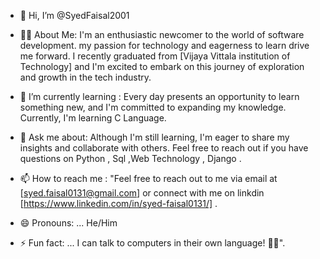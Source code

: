 - 👋 Hi, I’m @SyedFaisal2001
  
- 👀🚀 About Me:
     I'm an enthusiastic newcomer to the world of software development.
     my passion for technology and eagerness to learn drive me forward.
     I recently graduated from [Vijaya Vittala institution of Technology]
     and I'm excited to embark on this journey of exploration and growth in the tech industry.
    
- 🌱 I’m currently learning :
     Every day presents an opportunity to learn something new, and I'm committed to expanding my knowledge. Currently, I'm learning C Language.
  
- 💬 Ask me about:
     Although I'm still learning, I'm eager to share my insights and collaborate with others. Feel free to reach out if you have questions on Python , Sql ,Web Technology , Django .
  
- 📫 How to reach me :
     "Feel free to reach out to me via email at [syed.faisal0131@gmail.com] or connect with me on linkdin [https://www.linkedin.com/in/syed-faisal0131/] .
  
- 😄 Pronouns: ...
     He/Him
  
- ⚡ Fun fact: ...
   I can talk to computers in their own language! 🤖✨".
<!---
SyedFaisal2001/SyedFaisal2001 is a ✨ special ✨ repository because its `README.md` (this file) appears on your GitHub profile.
You can click the Preview link to take a look at your changes.
--->
